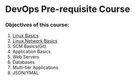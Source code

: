 # DevOps Pre-requisite Course

### Objectives of this course:
1. [Linux Basics](./mod1_linux_basics/README.md)
2. [Linux Network Basics](./mod2_linux_network_basics/README.md)
3. SCM Basics(Git)
4. Application Basics
5. Web Servers
6. Databases
7. Multi-tier Applications
8. JSON/YMAL
